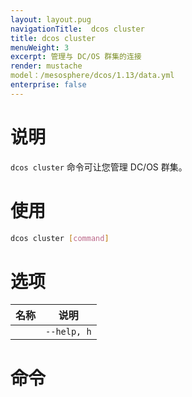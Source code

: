 ```yaml
---
layout: layout.pug
navigationTitle:  dcos cluster
title: dcos cluster
menuWeight: 3
excerpt: 管理与 DC/OS 群集的连接
render: mustache
model：/mesosphere/dcos/1.13/data.yml
enterprise: false
---
```


# 说明

`dcos cluster` 命令可让您管理 DC/OS 群集。

# 使用

```bash
dcos cluster [command]
```

# 选项

| 名称 | 说明 |
|---------|-------------|
| | `--help, h` | 显示使用情况。|


# 命令
